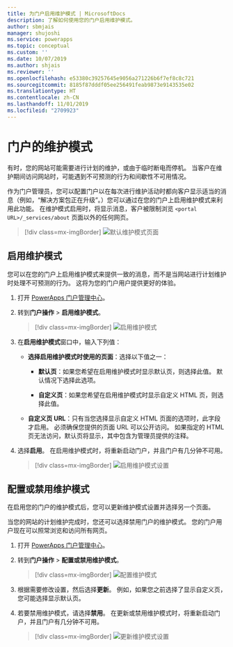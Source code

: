 ```yaml
---
title: 为门户启用维护模式 | MicrosoftDocs
description: 了解如何使用您的门户启用维护模式。
author: sbmjais
manager: shujoshi
ms.service: powerapps
ms.topic: conceptual
ms.custom: ''
ms.date: 10/07/2019
ms.author: shjais
ms.reviewer: ''
ms.openlocfilehash: e53380c39257645e9056a271226b6f7ef8c8c721
ms.sourcegitcommit: 8185f87dddf05ee256491feab9873e9143535e02
ms.translationtype: HT
ms.contentlocale: zh-CN
ms.lasthandoff: 11/01/2019
ms.locfileid: "2709923"
---
```

# <a name="maintenance-mode-for-a-portal"></a>门户的维护模式

有时，您的网站可能需要进行计划的维护，或由于临时断电而停机。 当客户在维护期间访问网站时，可能遇到不可预测的行为和间歇性不可用情况。 

作为门户管理员，您可以配置门户以在每次进行维护活动时都向客户显示适当的消息（例如，“解决方案包正在升级”。）您可以通过在您的门户上启用维护模式来利用此功能。 在维护模式启用时，将显示消息，客户被限制浏览 `<portal URL>/_services/about` 页面以外的任何网页。

> [!div class=mx-imgBorder]
> ![默认维护模式页面](../media/default-maint-page.png "默认维护模式页面")

## <a name="enable-maintenance-mode"></a>启用维护模式

您可以在您的门户上启用维护模式来提供一致的消息，而不是当网站进行计划维护时处理不可预测的行为。 这将为您的门户用户提供更好的体验。

1. 打开 [PowerApps 门户管理中心](admin-overview.md)。

3. 转到**门户操作** > **启用维护模式**。

    > [!div class=mx-imgBorder]
    > ![启用维护模式](../media/enable-maint-mode-button.png "启用维护模式")

4. 在**启用维护模式**窗口中，输入下列值：
    - **选择启用维护模式时使用的页面**：选择以下值之一：

        - **默认页**：如果您希望在启用维护模式时显示默认页，则选择此值。 默认情况下选择此选项。

        - **自定义页**：如果您希望在启用维护模式时显示自定义 HTML 页，则选择此值。

    - **自定义页 URL**：只有当您选择显示自定义 HTML 页面的选项时，此字段才启用。 必须确保您提供的页面 URL 可以公开访问。 如果指定的 HTML 页无法访问，默认页将显示，其中包含为管理员提供的注释。

5. 选择**启用**。 在启用维护模式时，将重新启动门户，并且门户有几分钟不可用。 

    > [!div class=mx-imgBorder]
    > ![启用维护模式设置](../media/enable-maint-mode.png "启用维护模式设置")

## <a name="configure-or-disable-maintenance-mode"></a>配置或禁用维护模式

在启用您的门户的维护模式后，您可以更新维护模式设置并选择另一个页面。

当您的网站的计划维护完成时，您还可以选择禁用门户的维护模式。 您的门户用户现在可以照常浏览和访问所有网页。

1. 打开 [PowerApps 门户管理中心](admin-overview.md)。

2. 转到**门户操作** > **配置或禁用维护模式**。

    > [!div class=mx-imgBorder]
    > ![配置维护模式](../media/configure-maint-mode-button.png "配置维护模式")

3. 根据需要修改设置，然后选择**更新**。 例如，如果您之前选择了显示自定义页，您可能选择显示默认页。

4. 若要禁用维护模式，请选择**禁用**。 在更新或禁用维护模式时，将重新启动门户，并且门户有几分钟不可用。

    > [!div class=mx-imgBorder]
    > ![更新维护模式设置](../media/configure-maint-mode.png "更新维护模式设置")

